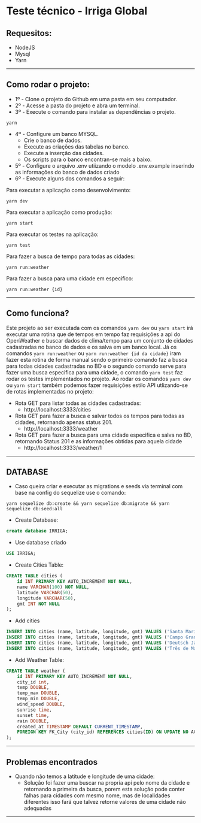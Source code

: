 # Teste técnico - Irriga Global

## Requesitos:
- NodeJS
- Mysql
- Yarn
---
## Como rodar o projeto:

- 1º - Clone o projeto do Github em uma pasta em seu computador.
- 2º - Acesse a pasta do projeto e abra um terminal.
- 3º - Execute o comando para instalar as dependências o projeto.
~~~
yarn
~~~
- 4º - Configure um banco MYSQL.
  - Crie o banco de dados.
  - Execute as criações das tabelas no banco.
  - Execute a inserção das cidades.
  - Os scripts para o banco encontran-se mais a baixo.
- 5º - Configure o arquivo .env utiizando o modelo .env.example inserindo as informações do banco de dados criado 
- 6º - Execute alguns dos comandos a seguir:

Para executar a aplicação como desenvolvimento:
```
yarn dev
```
Para executar a aplicação como produção:
```
yarn start
```
Para executar os testes na aplicação:
```
yarn test
```
Para fazer a busca de tempo para todas as cidades:
```
yarn run:weather
```
Para fazer a busca para uma cidade em especifico:
```
yarn run:weather {id}
```
---
## Como funciona?

Este projeto ao ser executada com os comandos `yarn dev` ou `yarn start` irá executar uma rotina que de tempos em tempo faz requisições a api do OpenWeather e buscar dados de clima/tempo para um conjunto de cidades cadastradas no banco de dados e os salva em um banco local. Já os comandos `yarn run:weather` ou `yarn run:weather {id da cidade}` iram fazer esta rotina de forma manual sendo o primeiro comando faz a busca para todas cidades cadastradas no BD e o segundo comando serve para fazer uma busca especifica para uma cidade, o comando `yarn test` faz rodar os testes implementados no projeto.
Ao rodar os comandos `yarn dev` ou `yarn start` também podemos fazer requisições estilo API utlizando-se de rotas implementadas no projeto:
- Rota GET para listar todas as cidades cadastradas:
  - http://localhost:3333/cities
- Rota GET para fazer a busca e salvar todos os tempos para todas as cidades, retornando apenas status 201.
  - http://localhost:3333/weather
- Rota GET para fazer a busca para uma cidade especifica e salva no BD, retornando Status 201 e as informações obtidas para aquela cidade
  - http://localhost:3333/weather/1

---
## DATABASE
- Caso queira criar e executar as migrations e seeds via terminal com base na config do sequelize use o comando:
```
yarn sequelize db:create && yarn sequelize db:migrate && yarn sequelize db:seed:all
```
- Create Database:
```sql
create database IRRIGA;
```
- Use database criado
```sql
USE IRRIGA;
```
- Create Cities Table:
```sql
CREATE TABLE cities (
	id INT PRIMARY KEY AUTO_INCREMENT NOT NULL,
	name VARCHAR(100) NOT NULL,
	latitude VARCHAR(50),
	longitude VARCHAR(50),
	gmt INT NOT NULL
);
```
- Add cities
```sql
INSERT INTO cities (name, latitude, longitude, gmt) VALUES ('Santa Maria', '-29.6841666667', '-53.8069444444', -3);
INSERT INTO cities (name, latitude, longitude, gmt) VALUES ('Campo Grande', '-20.4427777778', '-54.6463888889', -4);
INSERT INTO cities (name, latitude, longitude, gmt) VALUES ('Deutsch Jahrndorf', '48.0086111111', '17.1097222222', 2);
INSERT INTO cities (name, latitude, longitude, gmt) VALUES ('Três de Maio', NULL, NULL, -3);
```
- Add Weather Table:
```sql
CREATE TABLE weather (
	id INT PRIMARY KEY AUTO_INCREMENT NOT NULL,
    city_id int,
	temp DOUBLE,
    temp_max DOUBLE,
    temp_min DOUBLE,
    wind_speed DOUBLE,
    sunrise time,
    sunset time,
    rain DOUBLE,
    created_at TIMESTAMP DEFAULT CURRENT_TIMESTAMP,
	FOREIGN KEY FK_City (city_id) REFERENCES cities(ID) ON UPDATE NO ACTION ON DELETE NO ACTION
);
```
---
## Problemas encontrados
- Quando não temos a latitude e longitude de uma cidade:
  - Solução foi fazer uma buscar na propria api pelo nome da cidade e retornando a primeira da busca, porem esta solução pode conter falhas para cidades com mesmo nome, mas de localidades diferentes isso fará que talvez retorne valores de uma cidade não adequadas
---
